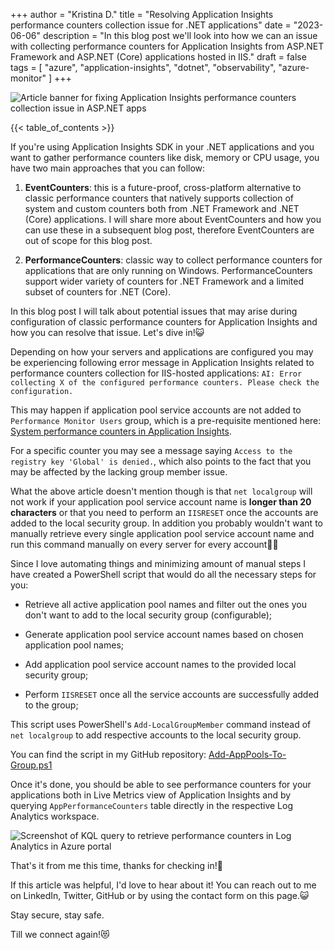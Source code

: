 +++
author = "Kristina D."
title = "Resolving Application Insights performance counters collection issue for .NET applications"
date = "2023-06-06"
description = "In this blog post we'll look into how we can an issue with collecting performance counters for Application Insights from ASP.NET Framework and ASP.NET (Core) applications hosted in IIS."
draft = false
tags = [
    "azure",
    "application-insights",
    "dotnet",
    "observability",
    "azure-monitor"
]
+++

![Article banner for fixing Application Insights performance counters collection issue in ASP.NET apps](../../images/azure_monitor/ai_perfcounters_banner.webp)

{{< table_of_contents >}}

If you're using Application Insights SDK in your .NET applications and you want to gather performance counters like disk, memory or CPU usage, you have two main approaches that you can follow:
 
1. **EventCounters**: this is a future-proof, cross-platform alternative to classic performance counters that natively supports collection of system and custom counters both from .NET Framework and .NET (Core) applications. I will share more about EventCounters and how you can use these in a subsequent blog post, therefore EventCounters are out of scope for this blog post.

2. **PerformanceCounters**: classic way to collect performance counters for applications that are only running on Windows. PerformanceCounters support wider variety of counters for .NET Framework and a limited subset of counters for .NET (Core).
 
In this blog post I will talk about potential issues that may arise during configuration of classic performance counters for Application Insights and how you can resolve that issue. Let's dive in!😺
 
Depending on how your servers and applications are configured you may be experiencing following error message in Application Insights related to performance counters collection for IIS-hosted applications: ```AI: Error collecting X of the configured performance counters. Please check the configuration.``` 

This may happen if application pool service accounts are not added to ```Performance Monitor Users``` group, which is a pre-requisite mentioned here: [System performance counters in Application Insights](https://learn.microsoft.com/en-us/azure/azure-monitor/app/performance-counters?tabs=net-core-new#prerequisites). 

For a specific counter you may see a message saying ```Access to the registry key 'Global' is denied.```, which also points to the fact that you may be affected by the lacking group member issue.
 
What the above article doesn't mention though is that ```net localgroup``` will not work if your application pool service account name is **longer than 20 characters** or that you need to perform an ```IISRESET``` once the accounts are added to the local security group. In addition you probably wouldn't want to manually retrieve every single application pool service account name  and run this command manually on every server for every account😮‍💨
 
Since I love automating things and minimizing amount of manual steps I have created a PowerShell script that would do all the necessary steps for you:

* Retrieve all active application pool names and filter out the ones you don't want to add to the local security group (configurable);

* Generate application pool service account names based on chosen application pool names;

* Add application pool service account names to the provided local security group;

* Perform ```IISRESET``` once all the service accounts are successfully added to the group;
 
This script uses PowerShell's ```Add-LocalGroupMember``` command instead of ```net localgroup``` to add respective accounts to the local security group.
 
You can find the script in my GitHub repository: [Add-AppPools-To-Group.ps1](https://github.com/guidemetothemoon/div-dev-resources/blob/main/scripts/azure-monitor/Add-AppPools-To-Group.ps1)
 
Once it's done, you should be able to see performance counters for your applications both in Live Metrics view of Application Insights and by querying ```AppPerformanceCounters``` table directly in the respective Log Analytics workspace.
 
![Screenshot of KQL query to retrieve performance counters in Log Analytics in Azure portal](../../images/azure_monitor/ai_dotnet_perfcounters.webp)

That's it from me this time, thanks for checking in!💖

If this article was helpful, I'd love to hear about it! You can reach out to me on LinkedIn, Twitter, GitHub or by using the contact form on this page.😺

Stay secure, stay safe.

Till we connect again!😻